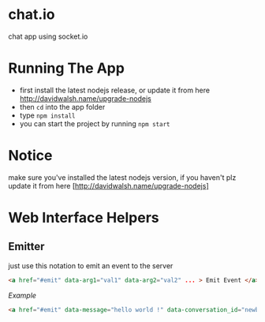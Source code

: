chat.io
=======

chat app using socket.io

Running The App
===============
* first install the latest nodejs release, or update it from here http://davidwalsh.name/upgrade-nodejs
* then `cd` into the app folder
* type `npm install`
* you can start the project by running `npm start`


Notice
======
make sure you've installed the latest nodejs version, if you haven't plz update it from here [http://davidwalsh.name/upgrade-nodejs]

Web Interface Helpers
=====================
Emitter
-------
just use this notation to emit an event to the server

```html
<a href="#emit" data-arg1="val1" data-arg2="val2" ... > Emit Event </a>
```

*Example*
```html
<a href="#emit" data-message="hello world !" data-conversation_id="newbies" > Emit Event </a>
```
